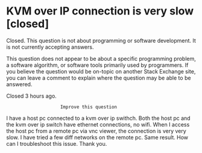 
# KVM over IP connection is very slow [closed]







Closed. This question is not about programming or software development. It is not currently accepting answers.
                        
                    










 This question does not appear to be about a specific programming problem, a software algorithm, or software tools primarily used by programmers. If you believe the question would be on-topic on another Stack Exchange site, you can leave a comment to explain where the question may be able to be answered.


Closed 3 hours ago.







                        Improve this question
                    



I have a host pc connected to a kvm over ip swithch. Both the host pc and the kvm over ip switch have ethernet connections, no wifi. When I access the host pc from a remote pc via vnc viewer, the connection is very very slow. I have tried a few diff networks on the remote pc. Same result. How can I troubleshoot this issue. Thank you.

        